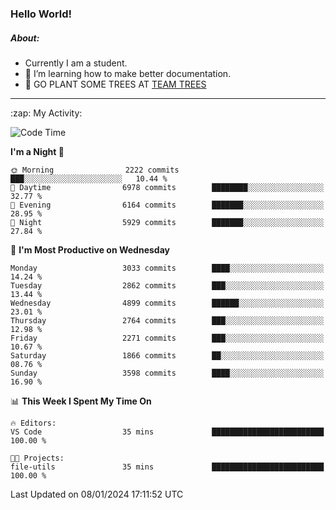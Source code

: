 ### Hello World!

##### About:
- Currently I am a student.
- 🌱 I’m learning how to make better documentation.
- 🌱 GO PLANT SOME TREES AT [TEAM TREES](https://teamtrees.org/)

---
  <summary>:zap: My Activity:</summary>
  
<!--START_SECTION:waka-->
![Code Time](http://img.shields.io/badge/Code%20Time-1%2C268%20hrs%2025%20mins-blue)

**I'm a Night 🦉** 

```text
🌞 Morning                2222 commits        ███░░░░░░░░░░░░░░░░░░░░░░   10.44 % 
🌆 Daytime                6978 commits        ████████░░░░░░░░░░░░░░░░░   32.77 % 
🌃 Evening                6164 commits        ███████░░░░░░░░░░░░░░░░░░   28.95 % 
🌙 Night                  5929 commits        ███████░░░░░░░░░░░░░░░░░░   27.84 % 
```
📅 **I'm Most Productive on Wednesday** 

```text
Monday                   3033 commits        ████░░░░░░░░░░░░░░░░░░░░░   14.24 % 
Tuesday                  2862 commits        ███░░░░░░░░░░░░░░░░░░░░░░   13.44 % 
Wednesday                4899 commits        ██████░░░░░░░░░░░░░░░░░░░   23.01 % 
Thursday                 2764 commits        ███░░░░░░░░░░░░░░░░░░░░░░   12.98 % 
Friday                   2271 commits        ███░░░░░░░░░░░░░░░░░░░░░░   10.67 % 
Saturday                 1866 commits        ██░░░░░░░░░░░░░░░░░░░░░░░   08.76 % 
Sunday                   3598 commits        ████░░░░░░░░░░░░░░░░░░░░░   16.90 % 
```


📊 **This Week I Spent My Time On** 

```text
🔥 Editors: 
VS Code                  35 mins             █████████████████████████   100.00 % 

🐱‍💻 Projects: 
file-utils               35 mins             █████████████████████████   100.00 % 
```


 Last Updated on 08/01/2024 17:11:52 UTC
<!--END_SECTION:waka-->

